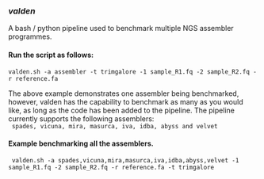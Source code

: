 ### _valden_  
A bash / python pipeline used to benchmark multiple NGS assembler programmes.  
  
#### Run the script as follows:  
``valden.sh -a assembler -t trimgalore -1 sample_R1.fq -2 sample_R2.fq -r reference.fa``  
  
The above example demonstrates one assembler being benchmarked, however, valden has the capability to benchmark as many as you would like, as long as the code has been added to the pipeline. The pipeline currently supports the following assemblers:  
`` spades, vicuna, mira, masurca, iva, idba, abyss and velvet``  
#### Example benchmarking all the assemblers.  
`` valden.sh -a spades,vicuna,mira,masurca,iva,idba,abyss,velvet -1 sample_R1.fq -2 sample_R2.fq -r reference.fa -t trimgalore``  

